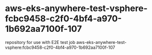 # aws-eks-anywhere-test-vsphere-fcbc9458-c2f0-4bf4-a970-1b692aa7100f-107
repository for use with E2E test job aws-eks-anywhere-test-vsphere:fcbc9458-c2f0-4bf4-a970-1b692aa7100f-107
